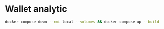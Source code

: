 # Wallet analytic

```bash
docker compose down --rmi local --volumes && docker compose up --build
```